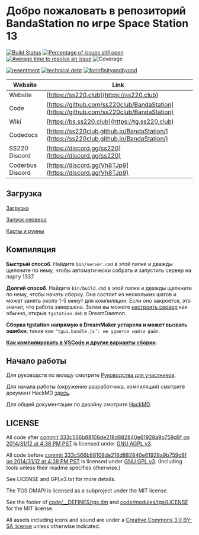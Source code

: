 # Добро пожаловать в репозиторий BandaStation по игре Space Station 13

[![Build Status](https://github.com/ss220club/BandaStation/workflows/CI%20Suite/badge.svg)](https://github.com/ss220club/BandaStation/actions?query=workflow%3A%22CI+Suite%22)
[![Percentage of issues still open](https://isitmaintained.com/badge/open/ss220club/BandaStation.svg)](https://isitmaintained.com/project/ss220club/BandaStation "Percentage of issues still open")
[![Average time to resolve an issue](https://isitmaintained.com/badge/resolution/ss220club/BandaStation.svg)](https://isitmaintained.com/project/ss220club/BandaStation "Average time to resolve an issue")
![Coverage](https://img.shields.io/badge/coverage---4%25-red.svg)

[![resentment](.github/images/badges/built-with-resentment.svg)](.github/images/comics/131-bug-free.png) [![technical debt](.github/images/badges/contains-technical-debt.svg)](.github/images/comics/106-tech-debt-modified.png) [![forinfinityandbyond](.github/images/badges/made-in-byond.gif)](https://www.reddit.com/r/SS13/comments/5oplxp/what_is_the_main_problem_with_byond_as_an_engine/dclbu1a)

| Website          | Link                                                                                   |
| ---------------- | -------------------------------------------------------------------------------------- |
| Website          | [https://ss220.club](https://ss220.club)                                               |
| Code             | [https://github.com/ss220club/BandaStation](https://github.com/ss220club/BandaStation) |
| Wiki             | [https://bs.ss220.club](https://tg.ss220.club)                                         |
| Codedocs         | [https://ss220club.github.io/BandaStation/](https://ss220club.github.io/BandaStation/) |
| SS220 Discord    | [https://discord.gg/ss220](https://discord.gg/ss220)                                   |
| Coderbus Discord | [https://discord.gg/Vh8TJp9](https://discord.gg/Vh8TJp9)                               |

## Загрузка

[Загрузка](.github/guides/DOWNLOADING.md)

[Запуск сервера](.github/guides/RUNNING_A_SERVER.md)

[Карты и руины](.github/guides/MAPS_AND_AWAY_MISSIONS.md)

## Компиляция

**Быстрый способ**. Найдите `bin/server.cmd` в этой папке и дважды щелкните по нему, чтобы автоматически собрать и запустить сервер на порту 1337.

**Долгий способ**. Найдите `bin/build.cmd` в этой папке и дважды щелкните по нему, чтобы начать сборку. Она состоит из нескольких шагов и может занять около 1-5 минут для компиляции. Если оно закроется, это значит, что работа завершена. Затем вы можете [настроить сервер](.github/guides/RUNNING_A_SERVER.md) как обычно, открыв `tgstation.dmb` в DreamDaemon.

**Сборка tgstation напрямую в DreamMaker устарела и может вызвать ошибки**, такие как `‘tgui.bundle.js’: не удается найти файл`.

**[Как компилировать в VSCode и другие варианты сборки](tools/build/README.md).**

## Начало работы

Для руководств по вкладу смотрите [Руководства для участников](.github/CONTRIBUTING.md).

Для начала работы (окружение разработчика, компиляция) смотрите документ HackMD [здесь](https://hackmd.io/@tgstation/HJ8OdjNBc#tgstation-Development-Guide).

Для общей документации по дизайну смотрите [HackMD](https://hackmd.io/@tgstation).

## LICENSE

All code after [commit 333c566b88108de218d882840e61928a9b759d8f on 2014/31/12 at 4:38 PM PST](https://github.com/ss220club/BandaStation/commit/333c566b88108de218d882840e61928a9b759d8f) is licensed under [GNU AGPL v3](https://www.gnu.org/licenses/agpl-3.0.html).

All code before [commit 333c566b88108de218d882840e61928a9b759d8f on 2014/31/12 at 4:38 PM PST](https://github.com/ss220club/BandaStation/commit/333c566b88108de218d882840e61928a9b759d8f) is licensed under [GNU GPL v3](https://www.gnu.org/licenses/gpl-3.0.html).
(Including tools unless their readme specifies otherwise.)

See LICENSE and GPLv3.txt for more details.

The TGS DMAPI is licensed as a subproject under the MIT license.

See the footer of [code/\_\_DEFINES/tgs.dm](./code/__DEFINES/tgs.dm) and [code/modules/tgs/LICENSE](./code/modules/tgs/LICENSE) for the MIT license.

All assets including icons and sound are under a [Creative Commons 3.0 BY-SA license](https://creativecommons.org/licenses/by-sa/3.0/) unless otherwise indicated.
